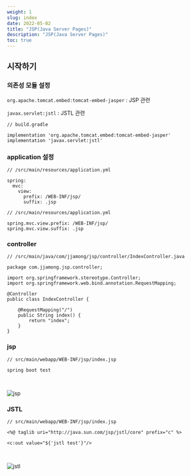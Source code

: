 ```yaml
---
weight: 1
slug: index
date: 2022-05-02
title: "JSP(Java Server Pages)"
description: "JSP(Java Server Pages)"
toc: true
---
```


## 시작하기

### 의존성 모듈 설정

`org.apache.tomcat.embed:tomcat-embed-jasper` : JSP 관련

`javax.servlet:jstl` : JSTL 관련


```
// build.gradle

implementation 'org.apache.tomcat.embed:tomcat-embed-jasper'
implementation 'javax.servlet:jstl'
```


### application 설정


```
// /src/main/resources/application.yml

spring:
  mvc:
    view:
      prefix: /WEB-INF/jsp/
      suffix: .jsp
```

```
// /src/main/resources/application.yml

spring.mvc.view.prefix: /WEB-INF/jsp/
spring.mvc.view.suffix: .jsp
```

### controller

```
// /src/main/java/com/jjamong/jsp/controller/IndexController.java

package com.jjamong.jsp.controller;

import org.springframework.stereotype.Controller;
import org.springframework.web.bind.annotation.RequestMapping;

@Controller
public class IndexController {

    @RequestMapping("/") 
    public String index() {
        return "index";
    }
}
```

### jsp

```
// src/main/webapp/WEB-INF/jsp/index.jsp

spring boot test
```

<br>

![jsp](/docs/back/spring/boot/jsp/jsp.png)


### JSTL

```
// src/main/webapp/WEB-INF/jsp/index.jsp

<%@ taglib uri="http://java.sun.com/jsp/jstl/core" prefix="c" %>

<c:out value="${'jstl test'}"/>
```

<br>

![jstl](/docs/back/spring/boot/jsp/jstl.png)